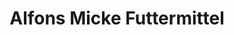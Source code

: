 ---
title: "Alfons Micke Futtermittel"
url: /rheda-wiedenbrueck/alfons-micke-futtermittel/
shop: Tiere
---